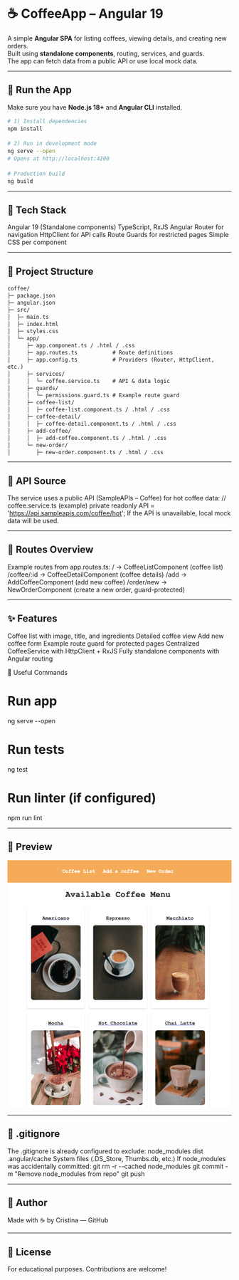 # ☕ CoffeeApp – Angular 19

A simple **Angular SPA** for listing coffees, viewing details, and creating new orders.  
Built using **standalone components**, routing, services, and guards.  
The app can fetch data from a public API or use local mock data.

---

## 🚀 Run the App

Make sure you have **Node.js 18+** and **Angular CLI** installed.

```bash
# 1) Install dependencies
npm install

# 2) Run in development mode
ng serve --open
# Opens at http://localhost:4200

# Production build
ng build
```

---

## 🧠 Tech Stack
Angular 19 (Standalone components)
TypeScript, RxJS
Angular Router for navigation
HttpClient for API calls
Route Guards for restricted pages
Simple CSS per component

---

## 📁 Project Structure
```
coffee/
├─ package.json
├─ angular.json
├─ src/
│  ├─ main.ts
│  ├─ index.html
│  ├─ styles.css
│  └─ app/
│     ├─ app.component.ts / .html / .css
│     ├─ app.routes.ts           # Route definitions
│     ├─ app.config.ts           # Providers (Router, HttpClient, etc.)
│     ├─ services/
│     │  └─ coffee.service.ts    # API & data logic
│     ├─ guards/
│     │  └─ permissions.guard.ts # Example route guard
│     ├─ coffee-list/
│     │  ├─ coffee-list.component.ts / .html / .css
│     ├─ coffee-detail/
│     │  ├─ coffee-detail.component.ts / .html / .css
│     ├─ add-coffee/
│     │  ├─ add-coffee.component.ts / .html / .css
│     └─ new-order/
│        ├─ new-order.component.ts / .html / .css
```

---

## 🔗 API Source
The service uses a public API (SampleAPIs – Coffee) for hot coffee data:
// coffee.service.ts (example)
private readonly API = 'https://api.sampleapis.com/coffee/hot';
If the API is unavailable, local mock data will be used.

---

## 🧭 Routes Overview
Example routes from app.routes.ts:
/ → CoffeeListComponent (coffee list)
/coffee/:id → CoffeeDetailComponent (coffee details)
/add → AddCoffeeComponent (add new coffee)
/order/new → NewOrderComponent (create a new order, guard-protected)

---

## ✨ Features
Coffee list with image, title, and ingredients
Detailed coffee view
Add new coffee form
Example route guard for protected pages
Centralized CoffeeService with HttpClient + RxJS
Fully standalone components with Angular routing

🧪 Useful Commands
# Run app
ng serve --open

# Run tests
ng test

# Run linter (if configured)
npm run lint

---

## 📸 Preview

![CoffeeApp Screenshot](preview.png)

---

## 🧹 .gitignore
The .gitignore is already configured to exclude:
node_modules
dist
.angular/cache
System files (.DS_Store, Thumbs.db, etc.)
If node_modules was accidentally committed:
git rm -r --cached node_modules
git commit -m "Remove node_modules from repo"
git push

---

## 📌 Author
Made with ☕ by Cristina — GitHub

---

## 📜 License
For educational purposes. Contributions are welcome!
